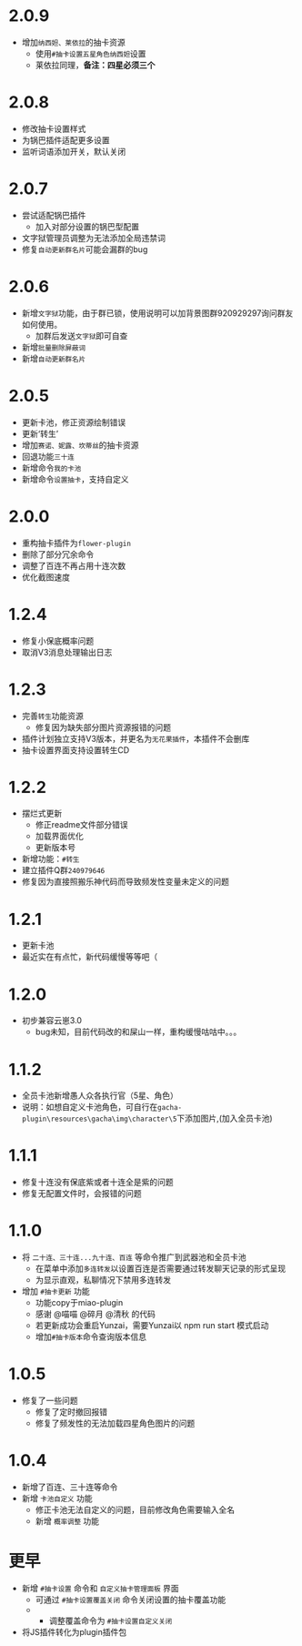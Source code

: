 # 2.0.9
* 增加`纳西妲、莱依拉`的抽卡资源
  * 使用`#抽卡设置五星角色纳西妲`设置
  * 莱依拉同理，**备注：四星必须三个**

# 2.0.8
* 修改抽卡设置样式
* 为锅巴插件适配更多设置
* 监听词语添加开关，默认关闭

# 2.0.7
* 尝试适配锅巴插件
  * 加入对部分设置的锅巴型配置
* 文字狱管理员调整为无法添加全局违禁词
* 修复`自动更新群名片`可能会漏群的bug

# 2.0.6
* 新增`文字狱`功能，由于群已锁，使用说明可以加背景图群920929297询问群友如何使用。
  * 加群后发送`文字狱`即可自查
* 新增`批量删除屏蔽词`
* 新增`自动更新群名片`

# 2.0.5
* 更新卡池，修正资源绘制错误
* 更新‘转生’
* 增加`赛诺、妮露、坎蒂丝`的抽卡资源
* 回退功能`三十连`
* 新增命令`我的卡池`
* 新增命令`设置抽卡`，支持自定义

# 2.0.0
* 重构抽卡插件为`flower-plugin`
* 删除了部分冗余命令
* 调整了百连不再占用十连次数
* 优化截图速度

# 1.2.4
* 修复小保底概率问题
* 取消V3消息处理输出日志

# 1.2.3
* 完善`转生`功能资源
    * 修复因为缺失部分图片资源报错的问题
* 插件计划独立支持V3版本，并更名为`无花果插件`，本插件不会删库
* 抽卡设置界面支持设置转生CD

# 1.2.2
* 摆烂式更新
    * 修正readme文件部分错误
    * 加载界面优化
    * 更新版本号
* 新增功能：`#转生`
* 建立插件Q群`240979646`
* 修复因为直接照搬乐神代码而导致频发性变量未定义的问题


# 1.2.1
* 更新卡池
* 最近实在有点忙，新代码缓慢等等吧（

# 1.2.0
* 初步兼容云崽3.0
    * bug未知，目前代码改的和屎山一样，重构缓慢咕咕中。。。

# 1.1.2
* 全员卡池新增愚人众各执行官（5星、角色）
* 说明：如想自定义卡池角色，可自行在`gacha-plugin\resources\gacha\img\character\5`下添加图片,(加入全员卡池)

# 1.1.1
* 修复十连没有保底紫或者十连全是紫的问题
* 修复无配置文件时，会报错的问题

# 1.1.0

* 将 `二十连、三十连...九十连、百连` 等命令推广到武器池和全员卡池
    * 在菜单中添加`多连转发`以设置百连是否需要通过转发聊天记录的形式呈现
    * 为显示直观，私聊情况下禁用多连转发
* 增加 `#抽卡更新` 功能
    * 功能copy于miao-plugin
    * 感谢 @喵喵 @碎月 @清秋 的代码
    * 若更新成功会重启Yunzai，需要Yunzai以 npm run start 模式启动
    * 增加`#抽卡版本`命令查询版本信息


# 1.0.5

* 修复了一些问题
    * 修复了定时撤回报错
    * 修复了频发性的无法加载四星角色图片的问题

# 1.0.4

* 新增了百连、三十连等命令
* 新增 `卡池自定义` 功能
    * 修正卡池无法自定义的问题，目前修改角色需要输入全名
    * 新增 `概率调整` 功能

# 更早

* 新增 `#抽卡设置` 命令和 `自定义抽卡管理面板` 界面
    * 可通过 `#抽卡设置覆盖关闭` 命令关闭设置的抽卡覆盖功能
    * * 调整覆盖命令为 `#抽卡设置自定义关闭`
* 将JS插件转化为plugin插件包